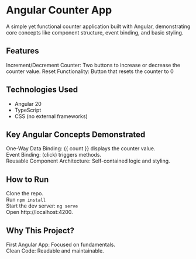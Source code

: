 # Angular Counter App
A simple yet functional counter application built with Angular, demonstrating core concepts like component structure, event binding, and basic styling.

## Features
Increment/Decrement Counter: Two buttons to increase or decrease the counter value.
Reset Functionality: Button that resets the counter to 0

## Technologies Used
- Angular 20
- TypeScript
- CSS (no external frameworks)

## Key Angular Concepts Demonstrated
One-Way Data Binding: {{ count }} displays the counter value.<br />
Event Binding: (click) triggers methods.<br />
Reusable Component Architecture: Self-contained logic and styling.

## How to Run
Clone the repo.<br />
Run `npm install`<br />
Start the dev server: `ng serve`<br />
Open http://localhost:4200.

## Why This Project?
First Angular App: Focused on fundamentals.<br />
Clean Code: Readable and maintainable.